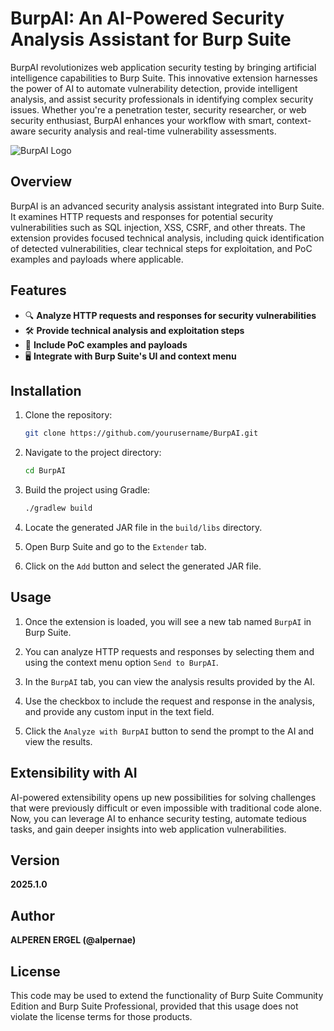 # BurpAI: An AI-Powered Security Analysis Assistant for Burp Suite

BurpAI revolutionizes web application security testing by bringing artificial intelligence capabilities to Burp Suite. This innovative extension harnesses the power of AI to automate vulnerability detection, provide intelligent analysis, and assist security professionals in identifying complex security issues. Whether you're a penetration tester, security researcher, or web security enthusiast, BurpAI enhances your workflow with smart, context-aware security analysis and real-time vulnerability assessments.

![BurpAI Logo](https://pbs.twimg.com/media/GjrHksUXkAAWS5a?format=jpg&name=medium)

## Overview

BurpAI is an advanced security analysis assistant integrated into Burp Suite. It examines HTTP requests and responses for potential security vulnerabilities such as SQL injection, XSS, CSRF, and other threats. The extension provides focused technical analysis, including quick identification of detected vulnerabilities, clear technical steps for exploitation, and PoC examples and payloads where applicable.

## Features

- 🔍 **Analyze HTTP requests and responses for security vulnerabilities**
- 🛠️ **Provide technical analysis and exploitation steps**
- 📄 **Include PoC examples and payloads**
- 🖥️ **Integrate with Burp Suite's UI and context menu**

## Installation

1. Clone the repository:
    ```sh
    git clone https://github.com/yourusername/BurpAI.git
    ```

2. Navigate to the project directory:
    ```sh
    cd BurpAI
    ```

3. Build the project using Gradle:
    ```sh
    ./gradlew build
    ```

4. Locate the generated JAR file in the `build/libs` directory.

5. Open Burp Suite and go to the `Extender` tab.

6. Click on the `Add` button and select the generated JAR file.

## Usage

1. Once the extension is loaded, you will see a new tab named `BurpAI` in Burp Suite.

2. You can analyze HTTP requests and responses by selecting them and using the context menu option `Send to BurpAI`.

3. In the `BurpAI` tab, you can view the analysis results provided by the AI.

4. Use the checkbox to include the request and response in the analysis, and provide any custom input in the text field.

5. Click the `Analyze with BurpAI` button to send the prompt to the AI and view the results.

## Extensibility with AI

AI-powered extensibility opens up new possibilities for solving challenges that were previously difficult or even impossible with traditional code alone. Now, you can leverage AI to enhance security testing, automate tedious tasks, and gain deeper insights into web application vulnerabilities.

## Version

**2025.1.0**

## Author

**ALPEREN ERGEL (@alpernae)**

## License

This code may be used to extend the functionality of Burp Suite Community Edition and Burp Suite Professional, provided that this usage does not violate the license terms for those products.
